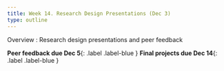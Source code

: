 ```yaml
---
title: Week 14. Research Design Presentations (Dec 3)
type: outline
---
```


Overview
: Research design presentations and peer feedback

**Peer feedback due Dec 5**{: .label .label-blue } **Final projects due Dec 14**{: .label .label-blue }
